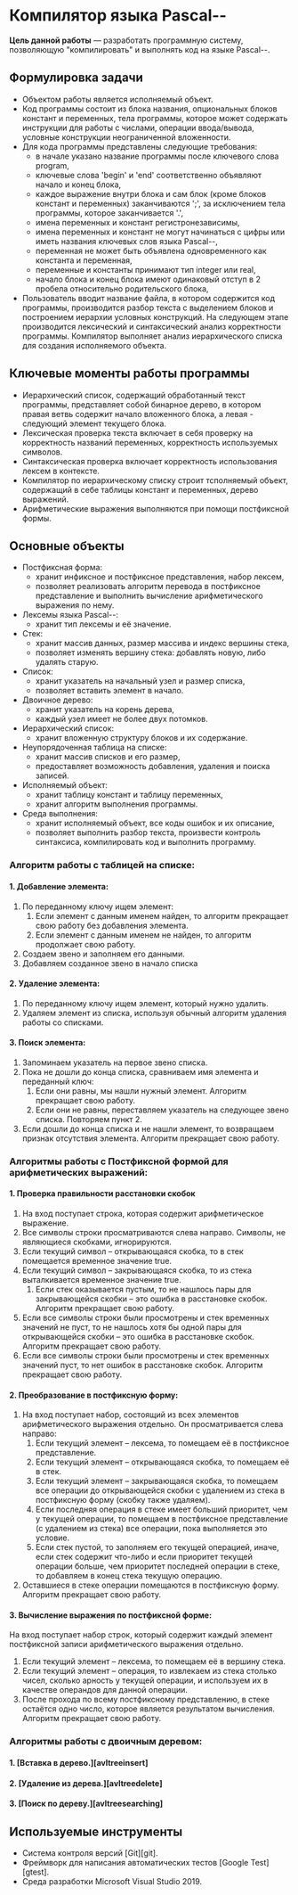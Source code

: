 # Компилятор языка Pascal--

__Цель данной работы__  — разработать программную систему, позволяющую "компилировать" и выполнять код на языке Pascal--.
## Формулировка задачи
* Объектом работы является исполняемый объект.
* Код программы состоит из блока названия, опциональных блоков констант и переменных, тела программы, которое может содержать инструкции для работы с числами, операции ввода/вывода, условные конструкции неограниченной вложенности.
* Для кода программы представлены следующие требования:
  - в начале указано название программы после ключевого слова program,
  - ключевые слова 'begin' и 'end' соответственно объявляют начало и конец блока,
  - каждое выражение внутри блока и сам блок (кроме блоков констант и переменных) заканчиваются ';', за исключением тела программы, которое заканчивается '.',
  - имена переменных и констант регистронезависимы,
  - имена переменных и констант не могут начинаться с цифры или иметь названия ключевых слов языка Pascal--,
  - переменная не может быть объявлена одновременного как константа и переменная,
  - переменные и константы принимают тип integer или real,
  - начало блока и конец блока имеют одинаковый отступ в 2 пробела относительно родительского блока,
* Пользователь вводит название файла, в котором содержится код программы, производится разбор текста с выделением блоков и построением иерархии условных конструкций. На следующем этапе производится лексический и синтаксический анализ корректности программы. Компилятор выполняет анализ иерархического списка для создания исполняемого объекта.
## Ключевые моменты работы программы
* Иерархический список, содержащий обработанный текст программы, представляет собой бинарное дерево, в котором правая ветвь содержит начало вложенного блока, а левая - следующий элемент текущего блока.
* Лексическая проверка текста включает в себя проверку на корректность названий переменных, корректность используемых символов.
* Синтаксическая проверка включает корректность использования лексем в контексте.
* Компилятор по иерархическому списку строит тсполняемый объект, содержащий в себе таблицы констант и переменных, дерево выражений.
* Арифметические выражения выполняются при помощи постфиксной формы.

## Основные объекты
* Постфиксная форма:
  * хранит инфиксное и постфиксное представления, набор лексем,
  * позволяет реализовать алгоритм перевода в постфиксное представление и выполнить вычисление арифметического выражения по нему.
* Лексемы языка Pascal--:
  * хранит тип лексемы и её значение.
* Стек:
  * хранит массив данных, размер массива и индекс вершины стека,
  * позволяет изменять вершину стека: добавлять новую, либо удалять старую.
* Список:
  * хранит указатель на начальный узел и размер списка,
  * позволяет вставить элемент в начало.
* Двоичное дерево:
  * хранит указатель на корень дерева,
  * каждый узел имеет не более двух потомков.
* Иерархический список:
  * хранит вложенную структуру блоков и их содержание.
* Неупорядоченная таблица на списке:
  * хранит массив списков и его размер,
  * предоставляет возможность добавления, удаления и поиска записей.
* Исполняемый объект:
  * хранит таблицу констант и таблицу переменных,
  * хранит алгоритм выполнения программы.
* Среда выполнения:
  * хранит исполняемый объект, все коды ошибок и их описание,
  * позволяет выполнить разбор текста, произвести контроль синтаксиса, компилировать код и выполнить программу.

### Алгоритм работы с таблицей на списке:

#### 1. Добавление элемента:
   1. По переданному ключу ищем элемент:
      1. Если элемент с данным именем найден, то алгоритм прекращает свою работу без добавления элемента.
      2. Если элемент с данным именем не найден, то алгоритм продолжает свою работу.
   2. Создаем звено и заполняем его данными.
   3. Добавляем созданное звено в начало списка
#### 2. Удаление элемента:
   1. По переданному ключу ищем элемент, который нужно удалить.
   2. Удаляем элемент из списка, используя обычный алгоритм удаления работы со списками.
#### 3. Поиск элемента:
   1. Запоминаем указатель на первое звено списка.
   2. Пока не дошли до конца списка, сравниваем имя элемента и переданный ключ:
      1. Если они равны, мы нашли нужный элемент. Алгоритм прекращает свою работу.
      2. Если они не равны, переставляем указатель на следующее звено списка. Повторяем пункт 2.
   3. Если дошли до конца списка и не нашли элемент, то возвращаем признак отсутствия элемента. Алгоритм прекращает свою работу.

### Алгоритмы работы с Постфиксной формой для арифметических выражений:

#### 1. Проверка правильности расстановки скобок

1) На вход поступает строка, которая содержит арифметическое выражение.
2) Все символы строки просматриваются слева направо. Символы, не являющиеся скобками, игнорируются.
3) Если текущий символ – открывающаяся скобка, то в стек помещается временное значение true.
4) Если текущий символ – закрывающаяся скобка, то из стека выталкивается временное значение true.
   1) Если стек оказывается пустым, то не нашлось пары для закрывающейся скобки – это ошибка в расстановке скобок. Алгоритм прекращает свою работу.
5) Если все символы строки были просмотрены и стек временных значений не пуст, то не нашлось хотя бы одной пары для открывающейся скобки – это ошибка в расстановке скобок. Алгоритм прекращает свою работу.
6) Если все символы строки были просмотрены и стек временных значений пуст, то нет ошибок в расстановке скобок. Алгоритм прекращает свою работу.

#### 2. Преобразование в постфиксную форму:

1. На вход поступает набор, состоящий из всех элементов арифметического выражения отдельно. 
   Он просматривается слева направо:
   1. Если текущий элемент – лексема, то помещаем её в постфиксное представление.
   2. Если текущий элемент – открывающаяся скобка, то помещаем её в стек.
   3. Если текущий элемент – закрывающаяся скобка, то помещаем все операции до открывающейся скобки с удалением из стека в постфиксную форму (скобку также удаляем).
   4. Если последняя операция в стеке имеет больший приоритет, чем у текущей операции, то помещаем в постфиксное представление (с удалением из стека) все операции, пока выполняется это условие.
   5. Если стек пустой, то заполняем его текущей операцией, иначе, если стек содержит что-либо и если приоритет текущей операции больше, чем приоритет последней операции в стеке, то добавляем в конец стека текущую операцию.
2. Оставшиеся в стеке операции помещаются в постфиксную форму. Алгоритм прекращает свою работу.

#### 3. Вычисление выражения по постфиксной форме:

На вход поступает набор строк, который содержит каждый элемент постфиксной записи арифметического выражения отдельно.

1. Если текущий элемент – лексема, то помещаем её в вершину стека.
2. Если текущий элемент – операция, то извлекаем из стека столько чисел, сколько арность у текущей операции, и используем их в качестве операндов для данной операции.
3. После прохода по всему постфиксному представлению, в стеке остаётся одно число, которое является результатом вычисления. Алгоритм прекращает свою работу.

### Алгоритмы работы с двоичным деревом:

#### 1. [Вставка в дерево.][avltreeinsert]

#### 2. [Удаление из дерева.][avltreedelete]

#### 3. [Поиск по дереву.][avltreesearching]

## Используемые инструменты

  - Система контроля версий [Git][git].
  - Фреймворк для написания автоматических тестов [Google Test][gtest].
  - Среда разработки Microsoft Visual Studio 2019.

